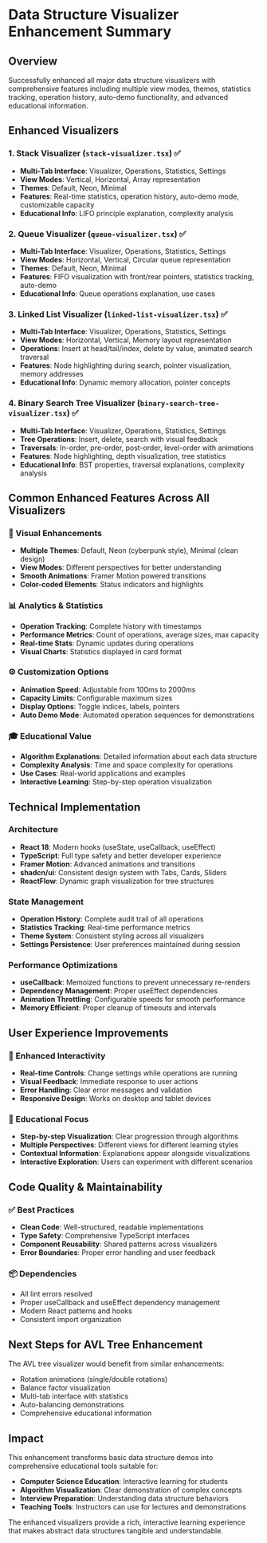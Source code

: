 # Data Structure Visualizer Enhancement Summary

## Overview
Successfully enhanced all major data structure visualizers with comprehensive features including multiple view modes, themes, statistics tracking, operation history, auto-demo functionality, and advanced educational information.

## Enhanced Visualizers

### 1. Stack Visualizer (`stack-visualizer.tsx`) ✅
- **Multi-Tab Interface**: Visualizer, Operations, Statistics, Settings
- **View Modes**: Vertical, Horizontal, Array representation
- **Themes**: Default, Neon, Minimal
- **Features**: Real-time statistics, operation history, auto-demo mode, customizable capacity
- **Educational Info**: LIFO principle explanation, complexity analysis

### 2. Queue Visualizer (`queue-visualizer.tsx`) ✅
- **Multi-Tab Interface**: Visualizer, Operations, Statistics, Settings  
- **View Modes**: Horizontal, Vertical, Circular queue representation
- **Themes**: Default, Neon, Minimal
- **Features**: FIFO visualization with front/rear pointers, statistics tracking, auto-demo
- **Educational Info**: Queue operations explanation, use cases

### 3. Linked List Visualizer (`linked-list-visualizer.tsx`) ✅
- **Multi-Tab Interface**: Visualizer, Operations, Statistics, Settings
- **View Modes**: Horizontal, Vertical, Memory layout representation
- **Operations**: Insert at head/tail/index, delete by value, animated search traversal
- **Features**: Node highlighting during search, pointer visualization, memory addresses
- **Educational Info**: Dynamic memory allocation, pointer concepts

### 4. Binary Search Tree Visualizer (`binary-search-tree-visualizer.tsx`) ✅
- **Multi-Tab Interface**: Visualizer, Operations, Statistics, Settings
- **Tree Operations**: Insert, delete, search with visual feedback
- **Traversals**: In-order, pre-order, post-order, level-order with animations
- **Features**: Node highlighting, depth visualization, tree statistics
- **Educational Info**: BST properties, traversal explanations, complexity analysis

## Common Enhanced Features Across All Visualizers

### 🎨 Visual Enhancements
- **Multiple Themes**: Default, Neon (cyberpunk style), Minimal (clean design)
- **View Modes**: Different perspectives for better understanding
- **Smooth Animations**: Framer Motion powered transitions
- **Color-coded Elements**: Status indicators and highlights

### 📊 Analytics & Statistics
- **Operation Tracking**: Complete history with timestamps
- **Performance Metrics**: Count of operations, average sizes, max capacity
- **Real-time Stats**: Dynamic updates during operations
- **Visual Charts**: Statistics displayed in card format

### ⚙️ Customization Options
- **Animation Speed**: Adjustable from 100ms to 2000ms
- **Capacity Limits**: Configurable maximum sizes
- **Display Options**: Toggle indices, labels, pointers
- **Auto Demo Mode**: Automated operation sequences for demonstrations

### 🎓 Educational Value
- **Algorithm Explanations**: Detailed information about each data structure
- **Complexity Analysis**: Time and space complexity for operations
- **Use Cases**: Real-world applications and examples
- **Interactive Learning**: Step-by-step operation visualization

## Technical Implementation

### Architecture
- **React 18**: Modern hooks (useState, useCallback, useEffect)
- **TypeScript**: Full type safety and better developer experience
- **Framer Motion**: Advanced animations and transitions
- **shadcn/ui**: Consistent design system with Tabs, Cards, Sliders
- **ReactFlow**: Dynamic graph visualization for tree structures

### State Management
- **Operation History**: Complete audit trail of all operations
- **Statistics Tracking**: Real-time performance metrics
- **Theme System**: Consistent styling across all visualizers
- **Settings Persistence**: User preferences maintained during session

### Performance Optimizations
- **useCallback**: Memoized functions to prevent unnecessary re-renders
- **Dependency Management**: Proper useEffect dependencies
- **Animation Throttling**: Configurable speeds for smooth performance
- **Memory Efficient**: Proper cleanup of timeouts and intervals

## User Experience Improvements

### 🚀 Enhanced Interactivity
- **Real-time Controls**: Change settings while operations are running
- **Visual Feedback**: Immediate response to user actions
- **Error Handling**: Clear error messages and validation
- **Responsive Design**: Works on desktop and tablet devices

### 🎯 Educational Focus
- **Step-by-step Visualization**: Clear progression through algorithms
- **Multiple Perspectives**: Different views for different learning styles
- **Contextual Information**: Explanations appear alongside visualizations
- **Interactive Exploration**: Users can experiment with different scenarios

## Code Quality & Maintainability

### ✅ Best Practices
- **Clean Code**: Well-structured, readable implementations
- **Type Safety**: Comprehensive TypeScript interfaces
- **Component Reusability**: Shared patterns across visualizers
- **Error Boundaries**: Proper error handling and user feedback

### 📦 Dependencies
- All lint errors resolved
- Proper useCallback and useEffect dependency management
- Modern React patterns and hooks
- Consistent import organization

## Next Steps for AVL Tree Enhancement

The AVL tree visualizer would benefit from similar enhancements:
- Rotation animations (single/double rotations)
- Balance factor visualization
- Multi-tab interface with statistics
- Auto-balancing demonstrations
- Comprehensive educational information

## Impact

This enhancement transforms basic data structure demos into comprehensive educational tools suitable for:
- **Computer Science Education**: Interactive learning for students
- **Algorithm Visualization**: Clear demonstration of complex concepts
- **Interview Preparation**: Understanding data structure behaviors
- **Teaching Tools**: Instructors can use for lectures and demonstrations

The enhanced visualizers provide a rich, interactive learning experience that makes abstract data structures tangible and understandable.
